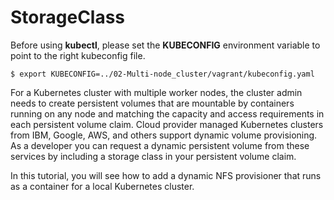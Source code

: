 # StorageClass

Before using **kubectl**, please set the **KUBECONFIG** environment variable to point to the right kubeconfig file.

```console
$ export KUBECONFIG=../02-Multi-node_cluster/vagrant/kubeconfig.yaml
```

For a Kubernetes cluster with multiple worker nodes, the cluster admin needs to create persistent volumes that are mountable by containers running on any node and matching the capacity and access requirements in each persistent volume claim. Cloud provider managed Kubernetes clusters from IBM, Google, AWS, and others support dynamic volume provisioning. As a developer you can request a dynamic persistent volume from these services by including a storage class in your persistent volume claim.

In this tutorial, you will see how to add a dynamic NFS provisioner that runs as a container for a local Kubernetes cluster.

